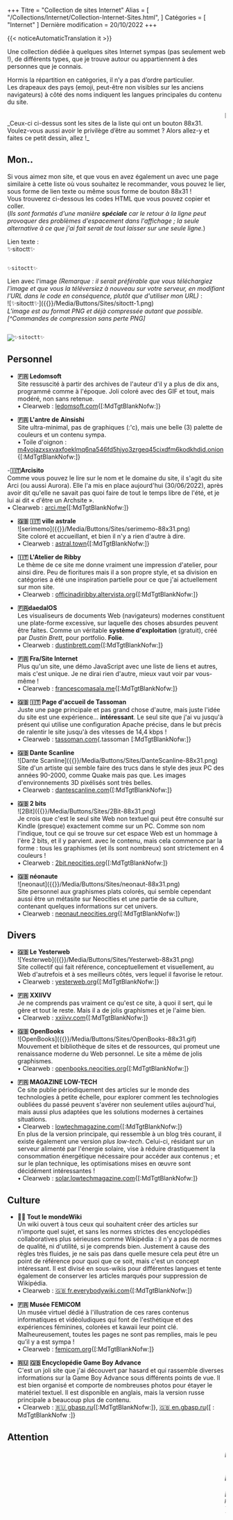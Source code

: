 +++
Titre = "Collection de sites Internet"
Alias ​​= [
  "/Collections/Internet/Collection-Internet-Sites.html",
]
Catégories = [ "Internet" ]
Dernière modification = 20/10/2022
+++

{{< noticeAutomaticTranslation it >}}



Une collection dédiée à quelques sites Internet sympas (pas seulement web !), de différents types, que je trouve autour ou appartiennent à des personnes que je connais.

Hormis la répartition en catégories, il n’y a pas d’ordre particulier.  
Les drapeaux des pays (emoji, peut-être non visibles sur les anciens navigateurs) à côté des noms indiquent les langues principales du contenu du site.

<div markdown="1" id="SitesList" class="NoImgCenter NoLinkLink ImgShiftedH Pixelated">

<marquee markdown="1">
[![✨sitoctt✨]({{<assetsRoot >}}/Media/Buttons/Sites/sitoctt-1.png)](#-Il-mio) 
[![serimemo]({{<assetsRoot >}}/Media/Buttons/Sites/serimemo-88x31.png)](#-s-a-1) 
[![Dante Scanline]({{<assetsRoot >}}/Media/Buttons/Sites/DanteScanline-88x31.png)](#-s-a-2) 
[![2Bit]({{<assetsRoot >}}/Media/Buttons/Sites/2Bit-88x31.png)](#-s-a-3) 
[![neonaut]({{<assetsRoot >}}/Media/Buttons/Sites/neonaut-88x31.png)](#-s-a-4) 
[![Yesterweb]({{<assetsRoot >}}/Media/Buttons/Sites/Yesterweb-88x31.png)](#-s-a-5) 
[![OpenBooks]({{<assetsRoot >}}/Media/Buttons/Sites/OpenBooks-88x31.gif)](#-s-a-6) 
</marquee>  
_Ceux-ci ci-dessus sont les sites de la liste qui ont un bouton 88x31. Voulez-vous aussi avoir le privilège d’être au sommet ? Alors allez-y et faites ce petit dessin, allez !_

## Mon..

Si vous aimez mon site, et que vous en avez également un avec une page similaire à cette liste où vous souhaitez le recommander, vous pouvez le lier, sous forme de lien texte ou même sous forme de bouton 88x31 !  
Vous trouverez ci-dessous les codes HTML que vous pouvez copier et coller.  
(_Ils sont formatés d'une manière **spéciale** car le retour à la ligne peut provoquer des problèmes d'espacement dans l'affichage ; la seule alternative à ce que j'ai fait serait de tout laisser sur une seule ligne._)

Lien texte :  
✨sitoctt✨  
<pre class="CodeScroll"><code>
<un
	href="https://sitoctt.octt.eu.org"
	target="_blank" rel="noopener nofollow"
>✨sitoctt✨</a>
</code></pre>

Lien avec l'image _(Remarque : il serait préférable que vous téléchargiez l'image et que vous la téléversiez à nouveau sur votre serveur, en modifiant l'URL dans le code en conséquence, plutôt que d'utiliser mon URL)_ :  
![✨sitoctt✨]({{<assetsRoot >}}/Media/Buttons/Sites/sitoctt-1.png)  
_L'image est au format PNG et déjà compressée autant que possible.[^Commandes de compression sans perte PNG]_  
<pre class="CodeScroll"><code>
<un
	href="https://sitoctt.octt.eu.org"
	target="_blank" rel="noopener nofollow"
><img
	style = "rendu d'image: pixelisé; -ms-interpolation-mode: voisin le plus proche;"
	alt="✨sitoctt✨" title="✨sitoctt✨"
	src="https://octtspacc.gitlab.io/sitoctt-assets/Media/Buttons/Sites/sitoctt-1.png"
></a>
</code></pre>

## Personnel

- **🇫🇷 Ledomsoft**  
Site ressuscité à partir des archives de l'auteur d'il y a plus de dix ans, programmé comme à l'époque. Joli coloré avec des GIF et tout, mais modéré, non sans retenue.  
	• Clearweb : [ledomsoft.com](https://ledomsoft.com){[:MdTgtBlankNofw:]}

- **🇫🇷 L'antre de Ainsishi**  
Site ultra-minimal, pas de graphiques (:'c), mais une belle (3) palette de couleurs et un contenu sympa.  
	• Toile d'oignon : [m4vojazxsxvaxfoeklmq6na546fd5hjyo3zrgeq45cixdfm6kodkhdid.onion](http://m4vojazxsxvaxfoeklmq6na546fd5hjyo3zrgeq45cixdfm6kodkhdid.onion){[:MdTgtBlankNofw:]}

-**🇮🇹Arcisito**  
Comme vous pouvez le lire sur le nom et le domaine du site, il s'agit du site Arci (ou aussi Aurora). Elle l'a mis en place aujourd'hui (30/06/2022), après avoir dit qu'elle ne savait pas quoi faire de tout le temps libre de l'été, et je lui ai dit « d'être un Archsite ».  
	• Clearweb : [arci.me](https://arci.me){[:MdTgtBlankNofw:]} <!-- [auroraviola.eu.org](https://auroraviola.eu.org){[:MdTgtBlankNofw :]} -->

- <b id="-s-a-1">🇬🇧 🇮🇹 ville astrale</b>  
![serimemo]({{<assetsRoot >}}/Media/Buttons/Sites/serimemo-88x31.png)  
Site coloré et accueillant, et bien il n'y a rien d'autre à dire.  
	• Clearweb : [astral.town](https://astral.town){[:MdTgtBlankNofw:]}

- **🇮🇹 L'Atelier de Ribby**  
Le thème de ce site me donne vraiment une impression d'atelier, pour ainsi dire. Peu de fioritures mais il a son propre style, et sa division en catégories a été une inspiration partielle pour ce que j'ai actuellement sur mon site.  
	• Clearweb : [officinadiribby.altervista.org](https://officinadiribby.altervista.org){[:MdTgtBlankNofw:]}

- **🇫🇷daedalOS**  
Les visualiseurs de documents Web (navigateurs) modernes constituent une plate-forme excessive, sur laquelle des choses absurdes peuvent être faites. Comme un véritable **système d'exploitation** (gratuit), créé par _Dustin Brett_, pour portfolio. **Folie**.  
	• Clearweb : [dustinbrett.com](https://dustinbrett.com){[:MdTgtBlankNofw:]}

- **🇫🇷 Fra/Site Internet**  
Plus qu'un site, une démo JavaScript avec une liste de liens et autres, mais c'est unique. Je ne dirai rien d'autre, mieux vaut voir par vous-même !  
	• Clearweb : [francescomasala.me](https://francescomasala.me){[:MdTgtBlankNofw:]}

- **🇬🇧 🇮🇹 Page d'accueil de Tassoman**  
Juste une page principale et pas grand chose d'autre, mais juste l'idée du site est une expérience... **intéressant**. Le seul site que j'ai vu jusqu'à présent qui utilise une configuration Apache précise, dans le but précis de ralentir le site jusqu'à des vitesses de 14,4 kbps !  
	• Clearweb : [tassoman.com](https://tassoman.com){.tassoman [:MdTgtBlankNofw:]}

- <b id="-s-a-2">🇬🇧 Dante Scanline</b>  
![Dante Scanline]({{<assetsRoot >}}/Media/Buttons/Sites/DanteScanline-88x31.png)  
Site d'un artiste qui semble faire des trucs dans le style des jeux PC des années 90-2000, comme Quake mais pas que. Les images d'environnements 3D pixélisés sont très belles.  
	• Clearweb : [dantescanline.com](https://dantescanline.com){[:MdTgtBlankNofw:]}

- <b id="-s-a-3">🇬🇧 2 bits</b>  
![2Bit]({{<assetsRoot >}}/Media/Buttons/Sites/2Bit-88x31.png)  
Je crois que c'est le seul site Web non textuel qui peut être consulté sur Kindle (presque) exactement comme sur un PC. Comme son nom l'indique, tout ce qui se trouve sur cet espace Web est un hommage à l'ère 2 bits, et il y parvient. avec le contenu, mais cela commence par la forme : tous les graphismes (et ils sont nombreux) sont strictement en 4 couleurs !  
	• Clearweb : [2bit.neocities.org](https://2bit.neocities.org){[:MdTgtBlankNofw:]}

- <b id="-s-a-4">🇬🇧 néonaute</b>  
![neonaut]({{<assetsRoot >}}/Media/Buttons/Sites/neonaut-88x31.png)  
Site personnel aux graphismes plats colorés, qui semble cependant aussi être un métasite sur Neocities et une partie de sa culture, contenant quelques informations sur cet univers.  
	• Clearweb : [neonaut.neocities.org](https://neonaut.neocities.org){[:MdTgtBlankNofw:]}

## Divers

- <b id="-s-a-5">🇬🇧 Le Yesterweb</b>  
![Yesterweb]({{<assetsRoot >}}/Media/Buttons/Sites/Yesterweb-88x31.png)  
Site collectif qui fait référence, conceptuellement et visuellement, au Web d'autrefois et à ses meilleurs côtés, vers lequel il favorise le retour.  
	• Clearweb : [yesterweb.org](https://yesterweb.org){[:MdTgtBlankNofw:]}

- **🇫🇷 XXIIVV**  
Je ne comprends pas vraiment ce qu'est ce site, à quoi il sert, qui le gère et tout le reste. Mais il a de jolis graphismes et je l'aime bien.  
	• Clearweb : [xxiivv.com](https://xxiivv.com){[:MdTgtBlankNofw:]}

- <b id="-s-a-6">🇬🇧 OpenBooks</b>  
![OpenBooks]({{<assetsRoot >}}/Media/Buttons/Sites/OpenBooks-88x31.gif)  
Mouvement et bibliothèque de sites et de ressources, qui promeut une renaissance moderne du Web personnel. Le site a même de jolis graphismes.  
	• Clearweb : [openbooks.neocities.org](https://openbooks.neocities.org){[:MdTgtBlankNofw:]}

- **🇫🇷 MAGAZINE LOW-TECH**  
Ce site publie périodiquement des articles sur le monde des technologies à petite échelle, pour explorer comment les technologies oubliées du passé peuvent s'avérer non seulement utiles aujourd'hui, mais aussi plus adaptées que les solutions modernes à certaines situations.  
	• Clearweb : [lowtechmagazine.com](https://lowtechmagazine.com){[:MdTgtBlankNofw:]}  
En plus de la version principale, qui ressemble à un blog très courant, il existe également une version _plus low-tech_. Celui-ci, résidant sur un serveur alimenté par l'énergie solaire, vise à réduire drastiquement la consommation énergétique nécessaire pour accéder aux contenus ; et sur le plan technique, les optimisations mises en œuvre sont décidément intéressantes !  
	• Clearweb : [solar.lowtechmagazine.com](https://solar.lowtechmagazine.com){[:MdTgtBlankNofw:]}

## Culture

- **🏳️‍🌈 Tout le mondeWiki**  
Un wiki ouvert à tous ceux qui souhaitent créer des articles sur n'importe quel sujet, et sans les normes strictes des encyclopédies collaboratives plus sérieuses comme Wikipédia : il n'y a pas de normes de qualité, ni d'utilité, si je comprends bien. Justement à cause des règles très fluides, je ne sais pas dans quelle mesure cela peut être un point de référence pour quoi que ce soit, mais c'est un concept intéressant. Il est divisé en sous-wikis pour différentes langues et tente également de conserver les articles marqués pour suppression de Wikipédia.  
	• Clearweb : [🇬🇧 fr.everybodywiki.com](https://en.everybodywiki.com/Everybodywiki:Welcome){[:MdTgtBlankNofw:]}

- **🇫🇷 Musée FEMICOM**  
Un musée virtuel dédié à l'illustration de ces rares contenus informatiques et vidéoludiques qui font de l'esthétique et des expériences féminines, colorées et kawaii leur point clé. Malheureusement, toutes les pages ne sont pas remplies, mais le peu qu’il y a est sympa !  
	• Clearweb : [femicom.org](http://femicom.org){[:MdTgtBlankNofw:]}

- **🇷🇺 🇬🇧 Encyclopédie Game Boy Advance**  
C'est un joli site que j'ai découvert par hasard et qui rassemble diverses informations sur la Game Boy Advance sous différents points de vue. Il est bien organisé et comporte de nombreuses photos pour étayer le matériel textuel. Il est disponible en anglais, mais la version russe principale a beaucoup plus de contenu.  
	• Clearweb : [🇷🇺 gbasp.ru](https://gbasp.ru){[:MdTgtBlankNofw:]}, [🇬🇧 en.gbasp.ru](https://en.gbasp.ru){[ : MdTgtBlankNofw :]}

</div>

## Attention

<marquee><i>Mais, oh vous les idiots, putain, ne mettez pas de texte important dans l'infernale balise <marquee>, qui ne se lit pas et vous donne mal à la tête !</i></marquee >

## [:HRotesRefsHTML:]

[^Commandes de compression PNG sans perte] : La meilleure façon de réduire les images PNG à la taille la plus petite possible, sans perdre ne serait-ce qu'un seul pixel de qualité, est d'utiliser ces deux commandes ensemble (en gardant à l'esprit d'évaluer au cas par cas base, car des images déjà très petites peuvent effectivement dans certains cas être gonflées par l'une ou l'autre commande) :
<code markdown="1">
[pngcrush](https://pmt.sourceforge.io/pngcrush){[:MdTgtBlank:]} -brute -reduce IN.PNG OUT.PNG;
[pngquant](https://pngquant.org){[:MdTgtBlank:]} -v --strip --speed=1 --quality=100-100 -o OUT.PNG IN.PNG</code>